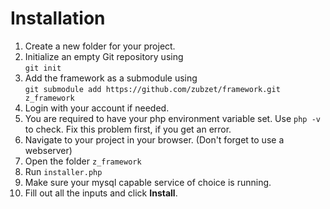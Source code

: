 # Installation
1. Create a new folder for your project.
2. Initialize an empty Git repository using<br>
   `git init`
3. Add the framework as a submodule using<br> 
   `git submodule add https://github.com/zubzet/framework.git z_framework`
4. Login with your account if needed.
5. You are required to have your php environment variable set. Use `php -v` to check. Fix this problem first, if you get an error.
6. Navigate to your project in your browser. (Don't forget to use a webserver)
7. Open the folder `z_framework`
8. Run `installer.php`
9. Make sure your mysql capable service of choice is running.
10. Fill out all the inputs and click **Install**.
